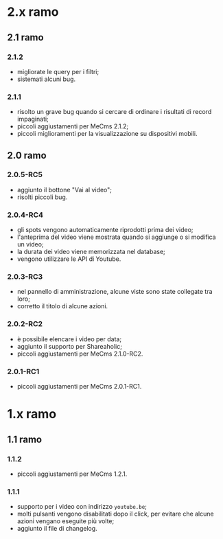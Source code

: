 # 2.x ramo
## 2.1 ramo
### 2.1.2
* migliorate le query per i filtri;
* sistemati alcuni bug.

### 2.1.1
* risolto un grave bug quando si cercare di ordinare i risultati di record impaginati;
* piccoli aggiustamenti per MeCms 2.1.2;
* piccoli miglioramenti per la visualizzazione su dispositivi mobili.

## 2.0 ramo
### 2.0.5-RC5
* aggiunto il bottone "Vai al video";
* risolti piccoli bug.

### 2.0.4-RC4
* gli spots vengono automaticamente riprodotti prima dei video;
* l'anteprima del video viene mostrata quando si aggiunge o si modifica un video;
* la durata dei video viene memorizzata nel database;
* vengono utilizzare le API di Youtube.

### 2.0.3-RC3
* nel pannello di amministrazione, alcune viste sono state collegate tra loro;
* corretto il titolo di alcune azioni.

### 2.0.2-RC2
* è possibile elencare i video per data;
* aggiunto il supporto per Shareaholic;
* piccoli aggiustamenti per MeCms 2.1.0-RC2.

### 2.0.1-RC1
* piccoli aggiustamenti per MeCms 2.0.1-RC1.

# 1.x ramo
## 1.1 ramo
### 1.1.2
* piccoli aggiustamenti per MeCms 1.2.1.

### 1.1.1
* supporto per i video con indirizzo `youtube.be`;
* molti pulsanti vengono disabilitati dopo il click, per evitare che alcune azioni vengano eseguite più volte;
* aggiunto il file di changelog.